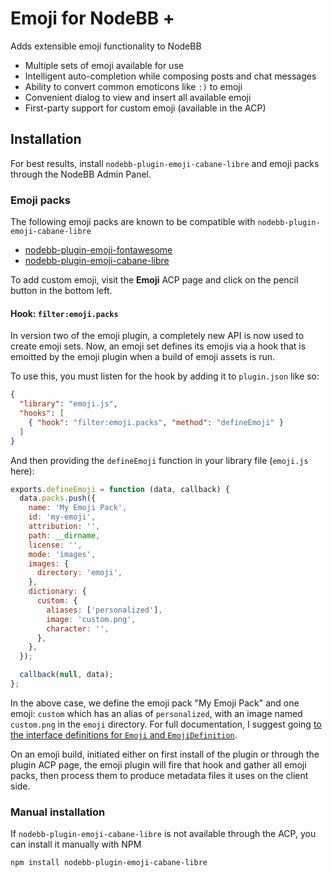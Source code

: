 # Emoji for NodeBB +

Adds extensible emoji functionality to NodeBB

 - Multiple sets of emoji available for use
 - Intelligent auto-completion while composing posts and chat messages
 - Ability to convert common emoticons like `:)` to emoji
 - Convenient dialog to view and insert all available emoji
 - First-party support for custom emoji (available in the ACP)

## Installation

For best results, install `nodebb-plugin-emoji-cabane-libre` and emoji packs through the NodeBB Admin Panel.

### Emoji packs

The following emoji packs are known to be compatible with `nodebb-plugin-emoji-cabane-libre`

 - [nodebb-plugin-emoji-fontawesome](https://github.com/TheWorms/nodebb-plugin-emoji/tree/master/packs/fontawesome)
 - [nodebb-plugin-emoji-cabane-libre](https://github.com/TheWorms/nodebb-plugin-emoji/tree/master/packs/cabane-libre)

To add custom emoji, visit the **Emoji** ACP page and click on the pencil button in the bottom left.

#### Hook: `filter:emoji.packs`

In version two of the emoji plugin, a completely new API is now used to create emoji sets. Now, an emoji set defines its emojis via a hook that is emoitted by the emoji plugin when a build of emoji assets is run.

To use this, you must listen for the hook by adding it to `plugin.json` like so:
```json
{
  "library": "emoji.js",
  "hooks": [
    { "hook": "filter:emoji.packs", "method": "defineEmoji" }
  ]
}
```

And then providing the `defineEmoji` function in your library file (`emoji.js` here):
```js
exports.defineEmoji = function (data, callback) {
  data.packs.push({
    name: 'My Emoji Pack',
    id: 'my-emoji',
    attribution: '',
    path: __dirname,
    license: '',
    mode: 'images',
    images: {
      directory: 'emoji',
    },
    dictionary: {
      custom: {
        aliases: ['personalized'],
        image: 'custom.png',
        character: '',
      },
    },
  });

  callback(null, data);
};
```

In the above case, we define the emoji pack "My Emoji Pack" and one emoji: `custom` which has an alias of `personalized`, with an image named `custom.png` in the `emoji` directory. For full documentation, I suggest going [to the interface definitions for `Emoji` and `EmojiDefinition`](lib/types.d.ts).

On an emoji build, initiated either on first install of the plugin or through the plugin ACP page, the emoji plugin will fire that hook and gather all emoji packs, then process them to produce metadata files it uses on the client side.

### Manual installation

If `nodebb-plugin-emoji-cabane-libre` is not available through the ACP, you can install it manually with NPM

    npm install nodebb-plugin-emoji-cabane-libre

